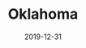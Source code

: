 ---
layout: location-page
date: 2019-12-31
tags:
  - oklahoma
title: Oklahoma
stateAbbr: OK
url: "https://coronavirus.health.ok.gov/"
urlTitle: "coronavirus.health.ok.gov"
---